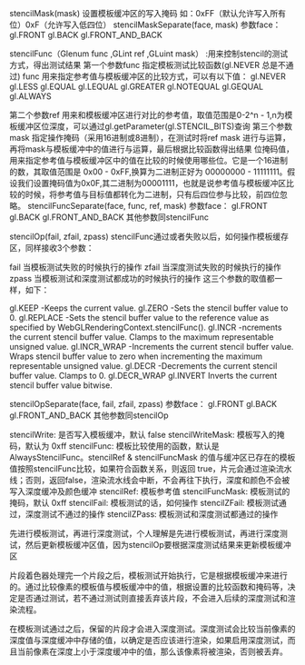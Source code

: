 stencilMask(mask)
设置模板缓冲区的写入掩码 如：0xFF（默认允许写入所有位）0xF（允许写入低四位）
stencilMaskSeparate(face, mask)
参数face：
gl.FRONT
gl.BACK
gl.FRONT_AND_BACK

stencilFunc（Glenum func ,GLint ref ,GLuint mask） :用来控制stencil的测试方式，得出测试结果
第一个参数func 指定模板测试比较函数(gl.NEVER 总是不通过)
func 用来指定参考值与模板缓冲区的比较方式，可以有以下值：
gl.NEVER
gl.LESS
gl.EQUAL
gl.LEQUAL
gl.GREATER
gl.NOTEQUAL
gl.GEQUAL
gl.ALWAYS

第二个参数ref 用来和模板缓冲区进行对比的参考值，取值范围是0-2^n - 1,n为模板缓冲区位深度，可以通过gl.getParameter(gl.STENCIL_BITS)查询
第三个参数mask 指定操作掩码（采用16进制或8进制），在测试时将ref mask 进行与运算，再将mask与模板缓冲中的值进行与运算，最后根据比较函数得出结果
             位掩码值，用来指定参考值与模板缓冲区中的值在比较的时候使用哪些位。它是一个16进制的数，其取值范围是 0x00 - 0xFF,换算为二进制正好为 00000000 - 11111111。假设我们设置掩码值为0x0F,其二进制为00001111，也就是说参考值与模板缓冲区比较的时候，将参考值与目标值都转化为二进制，只有后四位参与比较，前四位忽略。
stencilFuncSeparate(face, func, ref, mask)
参数face：
gl.FRONT
gl.BACK
gl.FRONT_AND_BACK
其他参数同stencilFunc

stencilOp(fail, zfail, zpass)
stencilFunc通过或者失败以后，如何操作模板缓存区，同样接收3个参数：

fail 当模板测试失败的时候执行的操作
zfail 当深度测试失败的时候执行的操作
zpass 当模板测试和深度测试都成功的时候执行的操作
这三个参数的取值都一样，如下：

gl.KEEP -Keeps the current value.
gl.ZERO -Sets the stencil buffer value to 0.
gl.REPLACE -Sets the stencil buffer value to the reference value as specified by WebGLRenderingContext.stencilFunc().
gl.INCR -ncrements the current stencil buffer value. Clamps to the maximum representable unsigned value.
gl.INCR_WRAP -Increments the current stencil buffer value. Wraps stencil buffer value to zero when incrementing the maximum representable unsigned value.
gl.DECR -Decrements the current stencil buffer value. Clamps to 0.
gl.DECR_WRAP 
gl.INVERT Inverts the current stencil buffer value bitwise.

stencilOpSeparate(face, fail, zfail, zpass)
参数face：
gl.FRONT
gl.BACK
gl.FRONT_AND_BACK
其他参数同stencilOp

stencilWrite: 是否写入模板缓冲，默认 false
stencilWriteMask: 模板写入的掩码，默认为 0xff
stencilFunc: 模板比较使用的函数，默认是 AlwaysStencilFunc。stencilRef & stencilFuncMask 的值与缓冲区已存在的模板值按照stencilFunc比较，如果符合函数关系，则返回 true，片元会通过渲染流水线；否则，返回false，渲染流水线会中断，不会再往下执行，深度和颜色不会被写入深度缓冲及颜色缓冲
stencilRef: 模板参考值
stencilFuncMask: 模板测试的掩码，默认 0xff
stencilFail: 模板测试的话，如何操作
stencilZFail: 模板测试通过，深度测试不通过的操作
stencilZPass: 模板测试和深度测试都通过的操作

先进行模板测试，再进行深度测试，个人理解是先进行模板测试，再进行深度测试，然后更新模板缓冲区值，因为stencilOp要根据深度测试结果来更新模板缓冲区

片段着色器处理完一个片段之后，模板测试开始执行，它是根据模板缓冲来进行的。通过比较像素的模板值与模板缓冲中的值，根据设置的比较函数和掩码等，决定是否通过测试，若不通过测试则直接丢弃该片段，不会进入后续的深度测试和渲染流程。

在模板测试通过之后，保留的片段才会进入深度测试。深度测试会比较当前像素的深度值与深度缓冲中存储的值，以确定是否应该进行渲染，如果启用深度测试，而且当前像素在深度上小于深度缓冲中的值，那么该像素将被渲染，否则被丢弃。